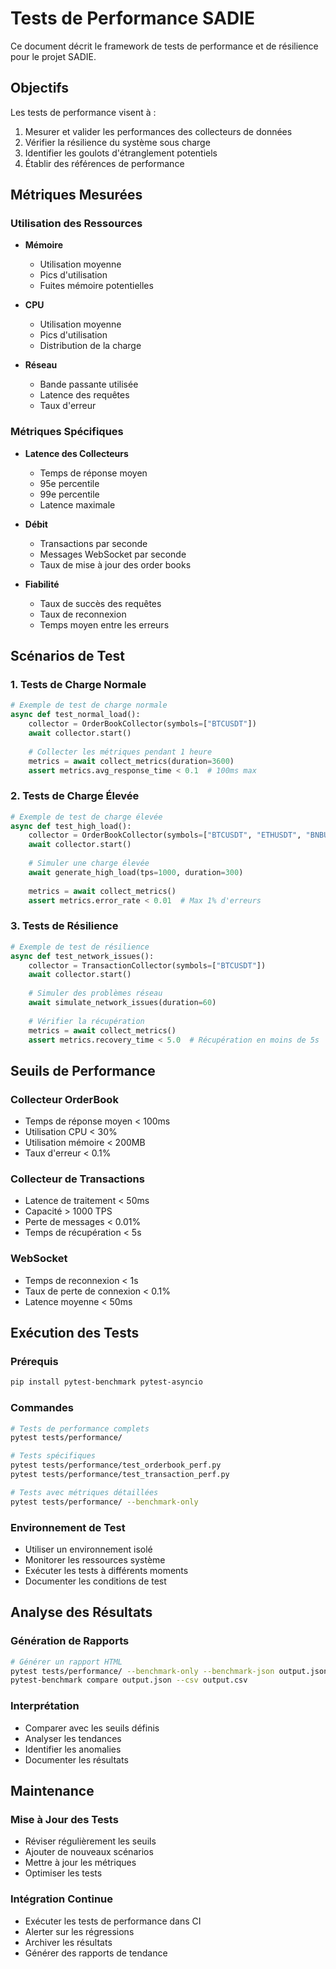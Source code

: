 # Tests de Performance SADIE

Ce document décrit le framework de tests de performance et de résilience pour le projet SADIE.

## Objectifs

Les tests de performance visent à :

1. Mesurer et valider les performances des collecteurs de données
2. Vérifier la résilience du système sous charge
3. Identifier les goulots d'étranglement potentiels
4. Établir des références de performance

## Métriques Mesurées

### Utilisation des Ressources

- **Mémoire**
  - Utilisation moyenne
  - Pics d'utilisation
  - Fuites mémoire potentielles

- **CPU**
  - Utilisation moyenne
  - Pics d'utilisation
  - Distribution de la charge

- **Réseau**
  - Bande passante utilisée
  - Latence des requêtes
  - Taux d'erreur

### Métriques Spécifiques

- **Latence des Collecteurs**
  - Temps de réponse moyen
  - 95e percentile
  - 99e percentile
  - Latence maximale

- **Débit**
  - Transactions par seconde
  - Messages WebSocket par seconde
  - Taux de mise à jour des order books

- **Fiabilité**
  - Taux de succès des requêtes
  - Taux de reconnexion
  - Temps moyen entre les erreurs

## Scénarios de Test

### 1. Tests de Charge Normale

```python
# Exemple de test de charge normale
async def test_normal_load():
    collector = OrderBookCollector(symbols=["BTCUSDT"])
    await collector.start()
    
    # Collecter les métriques pendant 1 heure
    metrics = await collect_metrics(duration=3600)
    assert metrics.avg_response_time < 0.1  # 100ms max
```

### 2. Tests de Charge Élevée

```python
# Exemple de test de charge élevée
async def test_high_load():
    collector = OrderBookCollector(symbols=["BTCUSDT", "ETHUSDT", "BNBUSDT"])
    await collector.start()
    
    # Simuler une charge élevée
    await generate_high_load(tps=1000, duration=300)
    
    metrics = await collect_metrics()
    assert metrics.error_rate < 0.01  # Max 1% d'erreurs
```

### 3. Tests de Résilience

```python
# Exemple de test de résilience
async def test_network_issues():
    collector = TransactionCollector(symbols=["BTCUSDT"])
    await collector.start()
    
    # Simuler des problèmes réseau
    await simulate_network_issues(duration=60)
    
    # Vérifier la récupération
    metrics = await collect_metrics()
    assert metrics.recovery_time < 5.0  # Récupération en moins de 5s
```

## Seuils de Performance

### Collecteur OrderBook

- Temps de réponse moyen < 100ms
- Utilisation CPU < 30%
- Utilisation mémoire < 200MB
- Taux d'erreur < 0.1%

### Collecteur de Transactions

- Latence de traitement < 50ms
- Capacité > 1000 TPS
- Perte de messages < 0.01%
- Temps de récupération < 5s

### WebSocket

- Temps de reconnexion < 1s
- Taux de perte de connexion < 0.1%
- Latence moyenne < 50ms

## Exécution des Tests

### Prérequis

```bash
pip install pytest-benchmark pytest-asyncio
```

### Commandes

```bash
# Tests de performance complets
pytest tests/performance/

# Tests spécifiques
pytest tests/performance/test_orderbook_perf.py
pytest tests/performance/test_transaction_perf.py

# Tests avec métriques détaillées
pytest tests/performance/ --benchmark-only
```

### Environnement de Test

- Utiliser un environnement isolé
- Monitorer les ressources système
- Exécuter les tests à différents moments
- Documenter les conditions de test

## Analyse des Résultats

### Génération de Rapports

```bash
# Générer un rapport HTML
pytest tests/performance/ --benchmark-only --benchmark-json output.json
pytest-benchmark compare output.json --csv output.csv
```

### Interprétation

- Comparer avec les seuils définis
- Analyser les tendances
- Identifier les anomalies
- Documenter les résultats

## Maintenance

### Mise à Jour des Tests

- Réviser régulièrement les seuils
- Ajouter de nouveaux scénarios
- Mettre à jour les métriques
- Optimiser les tests

### Intégration Continue

- Exécuter les tests de performance dans CI
- Alerter sur les régressions
- Archiver les résultats
- Générer des rapports de tendance 